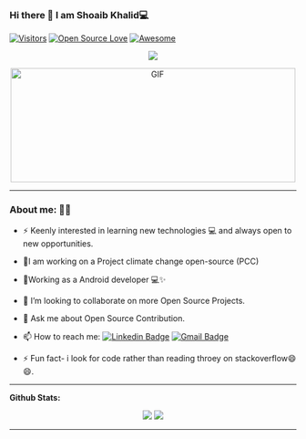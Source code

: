 
### Hi there 👋 I am  Shoaib Khalid💻 


[![Visitors](https://visitor-badge.glitch.me/badge?page_id=shoaibPython.visitor-badge)](https://github.com/shoaibPython)
[![Open Source Love](https://badges.frapsoft.com/os/v2/open-source.svg?v=103)](https://github.com/shoaibPython) 
[![Awesome](https://cdn.rawgit.com/sindresorhus/awesome/d7305f38d29fed78fa85652e3a63e154dd8e8829/media/badge.svg)](https://github.com/ShoaibPython)

<p align="center">

<img src="https://img.shields.io/twitter/follow/shoaibKakal?label=Twitter&logo=twitter&style=for-the-badge" />

</p>

<!--
**shoaibPython/shoaibPython** is a ✨ _special_ ✨ repository because its `README.md` (this file) appears on your GitHub profile.
Here are some ideas to get you started:
-->

<p align="center">
  
<img  alt="GIF" src="https://media.giphy.com/media/Ah3zHH7hvsSB2/giphy.gif" width="500px" height = "200px" />

</p>
<!-- ⚡Loves Healthy Competition 👩‍💻 Lets have one! -->

---

### About me: 🤗😀

- ⚡ Keenly interested in learning new technologies 💻  and always open to new opportunities.

- 🔭I am working on a Project climate change open-source (PCC)

- 🌱Working as a Android developer 💻✨

- 👯 I’m looking to collaborate on more Open Source Projects.

- 💬 Ask me about Open Source Contribution.

- 📫 How to reach me:    [![Linkedin Badge](https://img.shields.io/badge/-shoaibKakal-blue?style=flat-square&logo=Linkedin&logoColor=white&link=https://www.linkedin.com/in/shoaibKakal-007b7417b/)](https://www.linkedin.com/in/shoaibKakal-007b7417b/) [![Gmail Badge](https://img.shields.io/badge/-shoaibkakal-c14438?style=flat-square&logo=Gmail&logoColor=white&link=mailto:shoaibkakil@gmail.com)](mailto:shoaibkakil@gmail.com)



- ⚡ Fun fact- i look for code rather than reading throey on stackoverflow😄😄.



---

**Github Stats:**

<p align="center">
  
  <img src="https://github-readme-stats.vercel.app/api?username=shoaibPython&hide=stars&show_icons=true&line_height=48&theme=tokyonight">
  <img src="https://github-readme-stats.vercel.app/api/top-langs/?username=shoaibPython&count_private=true&theme=tokyonight">

</p>

---

    





<!--
**Shoaibpython/Shoaibpython** is a ✨ _special_ ✨ repository because its `README.md` (this file) appears on your GitHub profile.

Here are some ideas to get you started:

- 🔭 I’m currently working on ...
- 🌱 I’m currently learning ...
- 👯 I’m looking to collaborate on ...
- 🤔 I’m looking for help with ...
- 💬 Ask me about ...
- 📫 How to reach me: ...
- 😄 Pronouns: ...
- ⚡ Fun fact: ...
-->
       
